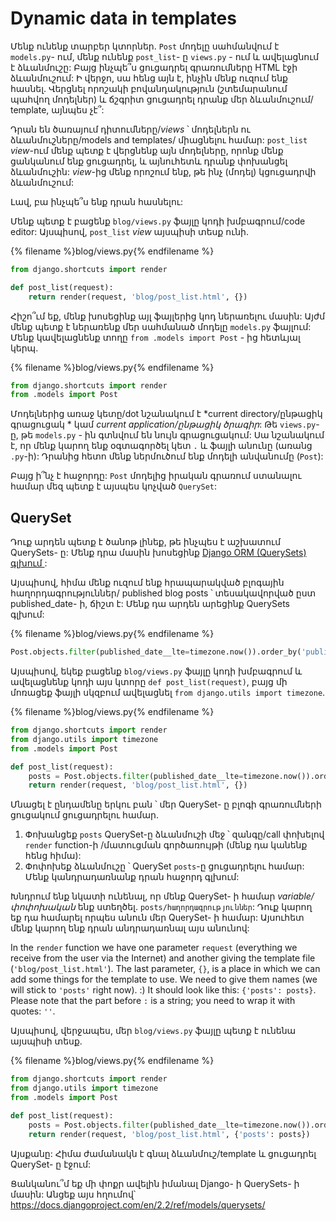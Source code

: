 # Dynamic data in templates

Մենք ունենք տարբեր կտորներ. `Post` մոդելը սահմանվում է `models.py`- ում, մենք ունենք `post_list`- ը `views.py` - ում և ավելացնում է ձևանմուշը: Բայց ինչպե՞ս ցուցադրել գրառումները HTML էջի ձևանմուշում: Ի վերջո, սա հենց այն է, ինչին մենք ուզում ենք հասնել. Վերցնել որոշակի բովանդակություն (շտեմարանում պահվող մոդելներ) և ճշգրիտ ցուցադրել դրանք մեր ձևանմուշում/ template, այնպես չէ՞:

Դրան են ծառայում դիտումները/*views* ՝ մոդելներն ու ձևանմուշները/models and templates/ միացնելու համար: `post_list` *view*-ում մենք պետք է վերցնենք այն մոդելները, որոնք մենք ցանկանում ենք ցուցադրել, և այնուհետև դրանք փոխանցել ձևանմուշին: *view*-ից մենք որոշում ենք, թե ինչ (մոդել) կցուցադրվի ձևանմուշում:

Լավ, բա ինչպե՞ս ենք դրան հասնելու:

Մենք պետք է բացենք `blog/views.py` ֆայլը կոդի խմբագրում/code editor: Այսպիսով, `post_list` *view* այսպիսի տեսք ունի.

{% filename %}blog/views.py{% endfilename %}

```python
from django.shortcuts import render

def post_list(request):
    return render(request, 'blog/post_list.html', {})
```

Հիշո՞ւմ եք, մենք խոսեցինք այլ ֆայլերից կոդ ներառելու մասին: Այժմ մենք պետք է ներառենք մեր սահմանած մոդելը `models.py` ֆայլում: Մենք կավելացնենք տողը `from .models import Post` - ից հետևյալ կերպ.

{% filename %}blog/views.py{% endfilename %}

```python
from django.shortcuts import render
from .models import Post
```

Մոդելներից առաջ կետը/dot նշանակում է *current directory/ընթացիկ գրացուցակ * կամ *current application/ընթացիկ ծրագիր*: Թե `views.py`- ը, թե `models.py` - ին գտնվում են նույն գրացուցակում: Սա նշանակում է, որ մենք կարող ենք օգտագործել կետ `.` և ֆայլի անունը (առանց `.py`-ի): Դրանից հետո մենք ներմուծում ենք մոդելի անվանումը (`Post`):

Բայց ի՞նչ է հաջորդը: `Post` մոդելից իրական գրառում ստանալու համար մեզ պետք է այսպես կոչված `QuerySet`:

## QuerySet

Դուք արդեն պետք է ծանոթ լինեք, թե ինչպես է աշխատում QuerySets- ը: Մենք դրա մասին խոսեցինք [Django ORM (QuerySets) գլխում ](../django_orm/README.md):

Այսպիսով, հիմա մենք ուզում ենք հրապարակված բլոգային հաղորդագրություններ/ published blog posts ՝ տեսակավորված ըստ published_date- ի, ճիշտ է: Մենք դա արդեն արեցինք QuerySets գլխում: 

{% filename %}blog/views.py{% endfilename %}

```python
Post.objects.filter(published_date__lte=timezone.now()).order_by('published_date')
```

Այսպիսով, եկեք բացենք `blog/views.py` ֆայլը կոդի խմբագրում և ավելացնենք կոդի այս կտորը `def post_list(request)`, բայց մի մոռացեք ֆայլի սկզբում ավելացնել `from django.utils import timezone`.

{% filename %}blog/views.py{% endfilename %}

```python
from django.shortcuts import render
from django.utils import timezone
from .models import Post

def post_list(request):
    posts = Post.objects.filter(published_date__lte=timezone.now()).order_by('published_date')
    return render(request, 'blog/post_list.html', {})
```

Մնացել է ընդամենը երկու բան ՝ մեր QuerySet- ը բլոգի գրառումների ցուցակում ցուցադրելու համար.

1. Փոխանցեք `posts` QuerySet-ը ձևանմուշի մեջ ՝ զանգը/call փոխելով `render` function-ի /մատուցման գործառույթի (մենք դա կանենք հենց հիմա):
2. Փոփոխեք ձևանմուշը ՝ QuerySet `posts`-ը ցուցադրելու համար: Մենք կանդրադառնանք դրան հաջորդ գլխում:

Խնդրում ենք նկատի ունենալ, որ մենք QuerySet- ի համար *variable/փոփոխական* ենք ստեղծել. `posts/հաղորդագրություններ`: Դուք կարող եք դա համարել որպես անուն մեր QuerySet- ի համար: Այսուհետ մենք կարող ենք դրան անդրադառնալ այս անունով:

In the `render` function we have one parameter `request` (everything we receive from the user via the Internet) and another giving the template file (`'blog/post_list.html'`). The last parameter, `{}`, is a place in which we can add some things for the template to use. We need to give them names (we will stick to `'posts'` right now). :) It should look like this: `{'posts': posts}`. Please note that the part before `:` is a string; you need to wrap it with quotes: `''`.

Այսպիսով, վերջապես, մեր `blog/views.py` ֆայլը պետք է ունենա այսպիսի տեսք.

{% filename %}blog/views.py{% endfilename %}

```python
from django.shortcuts import render
from django.utils import timezone
from .models import Post

def post_list(request):
    posts = Post.objects.filter(published_date__lte=timezone.now()).order_by('published_date')
    return render(request, 'blog/post_list.html', {'posts': posts})
```

Այսքանը: Հիմա ժամանակն է գնալ ձևանմուշ/template և ցուցադրել QuerySet- ը էջում:

Ցանկանու՞մ եք մի փոքր ավելին իմանալ Django- ի QuerySets- ի մասին: Անցեք այս հղումով՝ https://docs.djangoproject.com/en/2.2/ref/models/querysets/